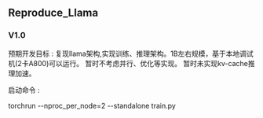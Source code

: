 ## Reproduce_Llama

### V1.0 
预期开发目标 : 
    复现llama架构,实现训练、推理架构。1B左右规模，基于本地调试机(2卡A800)可以运行。
    暂时不考虑并行、优化等实现。
    暂时未实现kv-cache推理加速。

启动命令 : 

torchrun --nproc_per_node=2 --standalone train.py